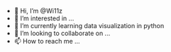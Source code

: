 - 👋 Hi, I’m @Wi11z
- 👀 I’m interested in ...
- 🌱 I’m currently learning data visualization in python
- 💞️ I’m looking to collaborate on ...
- 📫 How to reach me ...

<!---
Wi11z/Wi11z is a ✨ special ✨ repository because its `README.md` (this file) appears on your GitHub profile.
You can click the Preview link to take a look at your changes.
--->
